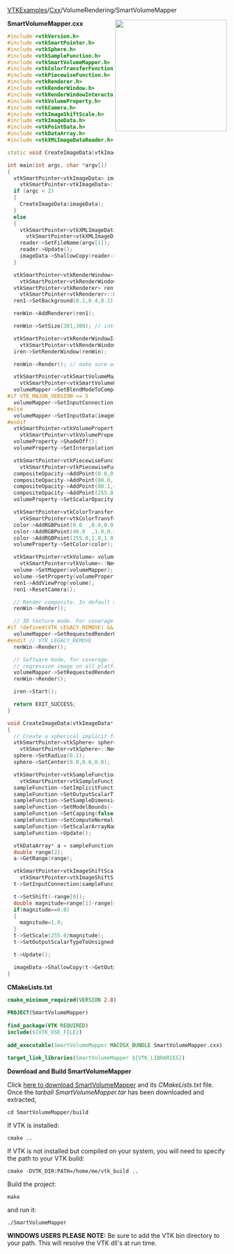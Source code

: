 [VTKExamples](Home)/[Cxx](Cxx)/VolumeRendering/SmartVolumeMapper

<img align="right" src="https://github.com/lorensen/VTKExamples/raw/master/Testing/Baseline/VolumeRendering/TestSmartVolumeMapper.png" width="256" />

**SmartVolumeMapper.cxx**
```c++
#include <vtkVersion.h>
#include <vtkSmartPointer.h>
#include <vtkSphere.h>
#include <vtkSampleFunction.h>
#include <vtkSmartVolumeMapper.h>
#include <vtkColorTransferFunction.h>
#include <vtkPiecewiseFunction.h>
#include <vtkRenderer.h>
#include <vtkRenderWindow.h>
#include <vtkRenderWindowInteractor.h>
#include <vtkVolumeProperty.h>
#include <vtkCamera.h>
#include <vtkImageShiftScale.h>
#include <vtkImageData.h>
#include <vtkPointData.h>
#include <vtkDataArray.h>
#include <vtkXMLImageDataReader.h>

static void CreateImageData(vtkImageData* im);

int main(int argc, char *argv[])
{
  vtkSmartPointer<vtkImageData> imageData =
    vtkSmartPointer<vtkImageData>::New();
  if (argc < 2)
  {
    CreateImageData(imageData);
  }
  else
  {
    vtkSmartPointer<vtkXMLImageDataReader> reader =
      vtkSmartPointer<vtkXMLImageDataReader>::New();
    reader->SetFileName(argv[1]);
    reader->Update();
    imageData->ShallowCopy(reader->GetOutput());
  }

  vtkSmartPointer<vtkRenderWindow> renWin =
    vtkSmartPointer<vtkRenderWindow>::New();
  vtkSmartPointer<vtkRenderer> ren1 =
    vtkSmartPointer<vtkRenderer>::New();
  ren1->SetBackground(0.1,0.4,0.2);

  renWin->AddRenderer(ren1);

  renWin->SetSize(301,300); // intentional odd and NPOT  width/height

  vtkSmartPointer<vtkRenderWindowInteractor> iren =
    vtkSmartPointer<vtkRenderWindowInteractor>::New();
  iren->SetRenderWindow(renWin);

  renWin->Render(); // make sure we have an OpenGL context.

  vtkSmartPointer<vtkSmartVolumeMapper> volumeMapper =
    vtkSmartPointer<vtkSmartVolumeMapper>::New();
  volumeMapper->SetBlendModeToComposite(); // composite first
#if VTK_MAJOR_VERSION <= 5
  volumeMapper->SetInputConnection(imageData->GetProducerPort());
#else
  volumeMapper->SetInputData(imageData);
#endif
  vtkSmartPointer<vtkVolumeProperty> volumeProperty =
    vtkSmartPointer<vtkVolumeProperty>::New();
  volumeProperty->ShadeOff();
  volumeProperty->SetInterpolationType(VTK_LINEAR_INTERPOLATION);

  vtkSmartPointer<vtkPiecewiseFunction> compositeOpacity =
    vtkSmartPointer<vtkPiecewiseFunction>::New();
  compositeOpacity->AddPoint(0.0,0.0);
  compositeOpacity->AddPoint(80.0,1.0);
  compositeOpacity->AddPoint(80.1,0.0);
  compositeOpacity->AddPoint(255.0,0.0);
  volumeProperty->SetScalarOpacity(compositeOpacity); // composite first.

  vtkSmartPointer<vtkColorTransferFunction> color =
    vtkSmartPointer<vtkColorTransferFunction>::New();
  color->AddRGBPoint(0.0  ,0.0,0.0,1.0);
  color->AddRGBPoint(40.0  ,1.0,0.0,0.0);
  color->AddRGBPoint(255.0,1.0,1.0,1.0);
  volumeProperty->SetColor(color);

  vtkSmartPointer<vtkVolume> volume =
    vtkSmartPointer<vtkVolume>::New();
  volume->SetMapper(volumeMapper);
  volume->SetProperty(volumeProperty);
  ren1->AddViewProp(volume);
  ren1->ResetCamera();

  // Render composite. In default mode. For coverage.
  renWin->Render();

  // 3D texture mode. For coverage.
#if !defined(VTK_LEGACY_REMOVE) && !defined(VTK_OPENGL2)
  volumeMapper->SetRequestedRenderModeToRayCastAndTexture();
#endif // VTK_LEGACY_REMOVE
  renWin->Render();

  // Software mode, for coverage. It also makes sure we will get the same
  // regression image on all platforms.
  volumeMapper->SetRequestedRenderModeToRayCast();
  renWin->Render();

  iren->Start();

  return EXIT_SUCCESS;
}

void CreateImageData(vtkImageData* imageData)
{
  // Create a spherical implicit function.
  vtkSmartPointer<vtkSphere> sphere =
    vtkSmartPointer<vtkSphere>::New();
  sphere->SetRadius(0.1);
  sphere->SetCenter(0.0,0.0,0.0);

  vtkSmartPointer<vtkSampleFunction> sampleFunction =
    vtkSmartPointer<vtkSampleFunction>::New();
  sampleFunction->SetImplicitFunction(sphere);
  sampleFunction->SetOutputScalarTypeToDouble();
  sampleFunction->SetSampleDimensions(127,127,127); // intentional NPOT dimensions.
  sampleFunction->SetModelBounds(-1.0,1.0,-1.0,1.0,-1.0,1.0);
  sampleFunction->SetCapping(false);
  sampleFunction->SetComputeNormals(false);
  sampleFunction->SetScalarArrayName("values");
  sampleFunction->Update();

  vtkDataArray* a = sampleFunction->GetOutput()->GetPointData()->GetScalars("values");
  double range[2];
  a->GetRange(range);

  vtkSmartPointer<vtkImageShiftScale> t =
    vtkSmartPointer<vtkImageShiftScale>::New();
  t->SetInputConnection(sampleFunction->GetOutputPort());

  t->SetShift(-range[0]);
  double magnitude=range[1]-range[0];
  if(magnitude==0.0)
  {
    magnitude=1.0;
  }
  t->SetScale(255.0/magnitude);
  t->SetOutputScalarTypeToUnsignedChar();

  t->Update();

  imageData->ShallowCopy(t->GetOutput());
}
```
**CMakeLists.txt**
```cmake
cmake_minimum_required(VERSION 2.8)
 
PROJECT(SmartVolumeMapper)
 
find_package(VTK REQUIRED)
include(${VTK_USE_FILE})
 
add_executable(SmartVolumeMapper MACOSX_BUNDLE SmartVolumeMapper.cxx)
 
target_link_libraries(SmartVolumeMapper ${VTK_LIBRARIES})
```

**Download and Build SmartVolumeMapper**

Click [here to download SmartVolumeMapper](https://github.com/lorensen/VTKWikiExamplesTarballs/raw/master/SmartVolumeMapper.tar) and its *CMakeLists.txt* file.
Once the *tarball SmartVolumeMapper.tar* has been downloaded and extracted,
```
cd SmartVolumeMapper/build 
```
If VTK is installed:
```
cmake ..
```
If VTK is not installed but compiled on your system, you will need to specify the path to your VTK build:
```
cmake -DVTK_DIR:PATH=/home/me/vtk_build ..
```
Build the project:
```
make
```
and run it:
```
./SmartVolumeMapper
```
**WINDOWS USERS PLEASE NOTE:** Be sure to add the VTK bin directory to your path. This will resolve the VTK dll's at run time.

